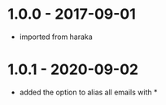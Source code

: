 
# 1.0.0 - 2017-09-01

- imported from haraka

# 1.0.1 - 2020-09-02

- added the option to alias all emails with *
